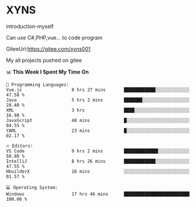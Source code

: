 # XYNS
introduction-myself

Can use C#,PHP,vue... to code program

GiteeUrl:https://gitee.com/xyns001

My all projects pushed on gitee

<!--START_SECTION:waka-->
📊 **This Week I Spent My Time On** 

```text
💬 Programming Languages: 
Vue.js                   8 hrs 27 mins       ████████████░░░░░░░░░░░░░   47.58 % 
Java                     5 hrs 2 mins        ███████░░░░░░░░░░░░░░░░░░   28.40 % 
XML                      3 hrs               ████░░░░░░░░░░░░░░░░░░░░░   16.98 % 
JavaScript               48 mins             █░░░░░░░░░░░░░░░░░░░░░░░░   04.55 % 
YAML                     23 mins             █░░░░░░░░░░░░░░░░░░░░░░░░   02.17 % 

🔥 Editors: 
VS Code                  9 hrs 2 mins        █████████████░░░░░░░░░░░░   50.88 % 
IntelliJ                 8 hrs 26 mins       ████████████░░░░░░░░░░░░░   47.55 % 
HbuilderX                16 mins             ░░░░░░░░░░░░░░░░░░░░░░░░░   01.57 % 

💻 Operating System: 
Windows                  17 hrs 46 mins      █████████████████████████   100.00 % 
```


<!--END_SECTION:waka-->
